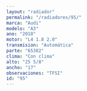 ```yaml
---
layout: "radiador"
permalink: "/radiadores/95/"
marca: "Audi"
modelo: "A3"
ano: "2018"
motor: "L4 1.8 2.0"
transmision: "Automática"
parte: "65302"
clima: "Con clima"
alto: "25 5/8"
ancho: "17"
observaciones: "TFSI"
id: "95"
---
```



